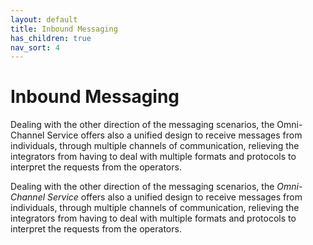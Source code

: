 ```yaml
---
layout: default
title: Inbound Messaging
has_children: true
nav_sort: 4
---
```


# Inbound Messaging
Dealing with the other direction of the messaging scenarios, the Omni-Channel Service offers also a unified design to receive messages from individuals, through multiple channels of communication, relieving the integrators from having to deal with multiple formats and protocols to interpret the requests from the operators.

Dealing with the other direction of the messaging scenarios, the _Omni-Channel Service_ offers also a unified design to receive messages from individuals, through multiple channels of communication, relieving the integrators from having to deal with multiple formats and protocols to interpret the requests from the operators.
